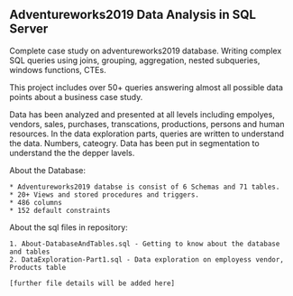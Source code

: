 ## Adventureworks2019 Data Analysis in SQL Server

Complete case study on adventureworks2019 database. Writing complex SQL queries using  joins, grouping, aggregation, nested subqueries, windows functions, CTEs.

This project includes over 50+ queries answering almost all possible data points about a business case study.   

Data has been analyzed and presented at all levels including empolyes, vendors, sales, purchases, transcations, productions, persons and human resources. 
In the data exploration parts, queries are written to understand the data. Numbers, cateogry. Data has been put in segmentation to understand the the depper lavels.

About the Database:

	
	* Adventureworks2019 databse is consist of 6 Schemas and 71 tables.
	* 20+ Views and stored procedures and triggers.
	* 486 columns 
	* 152 default constraints 


About the sql files in repository:

	1. About-DatabaseAndTables.sql - Getting to know about the database and tables
	2. DataExploration-Part1.sql - Data exploration on employess vendor, Products table
	
	[further file details will be added here]
